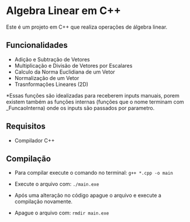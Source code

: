 # Algebra Linear em C++

Este é um projeto em C++ que realiza operações de álgebra linear.

## Funcionalidades

- Adição e Subtração de Vetores
- Multiplicação e Divisão de Vetores por Escalares
- Calculo da Norma Euclidiana de um Vetor
- Normalização de um Vetor
- Trasnformações Lineares (2D)

*Essas funções são idealizadas para receberem inputs manuais, porem existem também as funções internas (funções que o nome terminam com _FuncaoInterna) onde os inputs são passados por parametro.

## Requisitos

- Compilador C++ 

## Compilação

- Para compilar execute o comando no terminal: 
``` g++ *.cpp -o main ```
- Execute o arquivo com:
``` ./main.exe ```

- Após uma alteração no código apague o arquivo e execute a compilação novamente.

- Apague o arquivo com:
``` rmdir main.exe ```